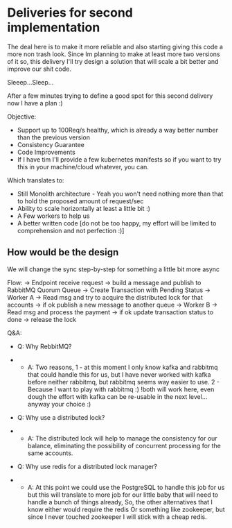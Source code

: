 # Deliveries for second implementation

The deal here is to make it more reliable and also starting giving this code a more non trash look.
Since Im planning to make at least more two versions of it so, this delivery I'll try design a solution that will scale a bit better and improve our shit code.

Sleeep...Sleep...

After a few minutes trying to define a good spot for this second delivery now I have a plan :)

Objective:
- Support up to 100Req/s healthy, which is already a way better number than the previous version
- Consistency Guarantee
- Code Improvements
- If I have tim I'll provide a few kubernetes manifests so if you want to try this in your machine/cloud whatever, you can.

Which translates to:
- Still Monolith architecture - Yeah you won't need nothing more than that to hold the proposed amount of request/sec
- Ability to scale horizontally at least a little bit :)
- A Few workers to help us
- A better written code [do not be too happy, my effort will be limited to comprehension and not perfection :)]


## How would be the design

We will change the sync step-by-step for something a little bit more async

Flow:
-> Endpoint receive request -> build a message and publish to RabbitMQ Quorum Queue -> Create Transaction with Pending Status
-> Worker A -> Read msg and try to acquire the distributed lock for that accounts -> if ok publish a new message to another queue
-> Worker B -> Read msg and process the payment -> if ok update transaction status to done -> release the lock


Q&A:
- Q: Why RebbitMQ?
 - - A: Two reasons, 1 - at this moment I only know kafka and rabbitmq that could handle this for us, 
     but I have never worked with kafka before neither rabbitmq, but rabbitmq seems way easier to use. 2 - Because I want to play with rabbitmq :)
     !both will work here, even dough the effort with kafka can be re-usable in the next level... anyway your choice :)

- Q: Why use a distributed lock?
 - - A: The distributed lock will help to manage the consistency for our balance, eliminating the possibility of concurrent processing for the same accounts.

- Q: Why use redis for a distributed lock manager?
 - - A: At this point we could use the PostgreSQL to handle this job for us but this will translate to more job for our little baby that will need to handle a bunch of things already,
     So, the other alternatives that I know either would require the redis Or something like zookeeper, but since I never touched zookeeper I will stick with a cheap redis.